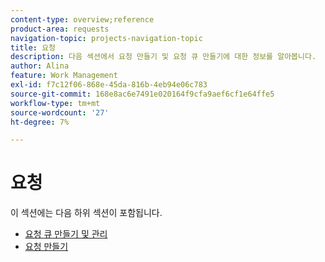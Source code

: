 ```yaml
---
content-type: overview;reference
product-area: requests
navigation-topic: projects-navigation-topic
title: 요청
description: 다음 섹션에서 요청 만들기 및 요청 큐 만들기에 대한 정보를 알아봅니다.
author: Alina
feature: Work Management
exl-id: f7c12f06-868e-45da-816b-4eb94e06c783
source-git-commit: 168e8ac6e7491e020164f9cfa9aef6cf1e64ffe5
workflow-type: tm+mt
source-wordcount: '27'
ht-degree: 7%

---
```


# 요청

이 섹션에는 다음 하위 섹션이 포함됩니다.

* [요청 큐 만들기 및 관리](../../manage-work/requests/create-and-manage-request-queues/create-manage-request-queues.md)
* [요청 만들기](../../manage-work/requests/create-requests/create-requests.md)
